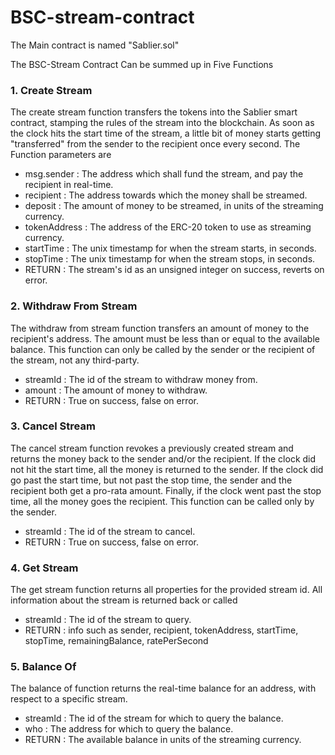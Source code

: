 # BSC-stream-contract

The Main contract is named "Sablier.sol"

The BSC-Stream Contract Can be summed up in Five Functions 

### 1. Create Stream
   The create stream function transfers the tokens into the Sablier smart contract, stamping the rules of the stream into the blockchain. As soon as the clock hits the start time of the stream, a little bit of money starts getting "transferred" from the sender to the recipient once every second.‌
  The Function parameters are 

- msg.sender : The address which shall fund the stream, and pay the recipient in real-time.
- recipient : The address towards which the money shall be streamed.
- deposit : The amount of money to be streamed, in units of the streaming currency.
- tokenAddress : The address of the ERC-20 token to use as streaming currency.
- startTime : The unix timestamp for when the stream starts, in seconds.
- stopTime : The unix timestamp for when the stream stops, in seconds.
- RETURN : The stream's id as an unsigned integer on success, reverts on error.
  
### 2. Withdraw From Stream
   The withdraw from stream function transfers an amount of money to the recipient's address. The amount must be less than or equal to the available balance. This function can only be called by the sender or the recipient of the stream, not any third-party.

- streamId : The id of the stream to withdraw money from.
- amount : The amount of money to withdraw.
- RETURN : True on success, false on error.
  
### 3. Cancel Stream
   The cancel stream function revokes a previously created stream and returns the money back to the sender and/or the recipient. If the clock did not hit the start time, all the money is returned to the sender. If the clock did go past the start time, but not past the stop time, the sender and the recipient both get a pro-rata amount. Finally, if the clock went past the stop time, all the money goes the recipient. This function can be called only by the sender.

- streamId : The id of the stream to cancel.
- RETURN : True on success, false on error.

### 4. Get Stream
   The get stream function returns all properties for the provided stream id. All information about the stream is returned back or called

- streamId : The id of the stream to query.
- RETURN : info such as sender, recipient, tokenAddress, startTime, stopTime, remainingBalance, ratePerSecond 

### 5. Balance Of
The balance of function returns the real-time balance for an address, with respect to a specific stream.

- streamId : The id of the stream for which to query the balance.
- who : The address for which to query the balance.
- RETURN : The available balance in units of the streaming currency.

